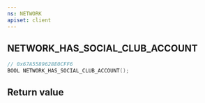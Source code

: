 ```yaml
---
ns: NETWORK
apiset: client
---
```

## NETWORK_HAS_SOCIAL_CLUB_ACCOUNT

```c
// 0x67A5589628E0CFF6
BOOL NETWORK_HAS_SOCIAL_CLUB_ACCOUNT();
```



## Return value

